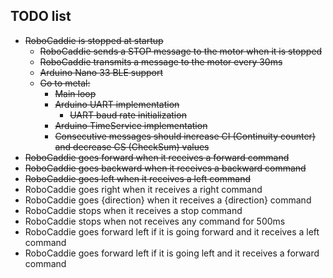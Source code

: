 ## TODO list

- ~~RoboCaddie is stopped at startup~~
  - ~~RoboCaddie sends a STOP message to the motor when it is stopped~~
  - ~~RoboCaddie transmits a message to the motor every 30ms~~
  - ~~Arduino Nano 33 BLE support~~
  - ~~Go to metal:~~
    - ~~Main loop~~
    - ~~Arduino UART implementation~~
      - ~~UART baud rate initialization~~
    - ~~Arduino TimeService implementation~~
    - ~~Consecutive messages should increase CI (Continuity counter) and decrease CS (CheckSum) values~~
- ~~RoboCaddie goes forward when it receives a forward command~~
- ~~RoboCaddie goes backward when it receives a backward command~~
- ~~RoboCaddie goes left when it receives a left command~~
- RoboCaddie goes right when it receives a right command
- RoboCaddie goes {direction} when it receives a {direction} command
- RoboCaddie stops when it receives a stop command
- RoboCaddie stops when not receives any command for 500ms
- RoboCaddie goes forward left if it is going forward and it receives a left command
- RoboCaddie goes forward left if it is going left and it receives a forward command
